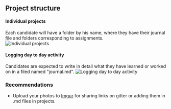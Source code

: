 ## Project structure

#### Individual projects
Each candidate will have a folder by his name, where they have their journal file and folders corresponding to assignments.
<br>
![Individual projects](http://i.imgur.com/JtxQ4DV.jpg)

#### Logging day to day activity
Candidates are expected to write in detail what they have learned or worked on in a filed named "journal.md".
![Logging day to day activity](http://i.imgur.com/Qtjb13K.jpg)

### Recommendations
- Upload your photos to [Imgur](http://imgur.com/) for sharing links on gitter or adding them in .md files in projects.
